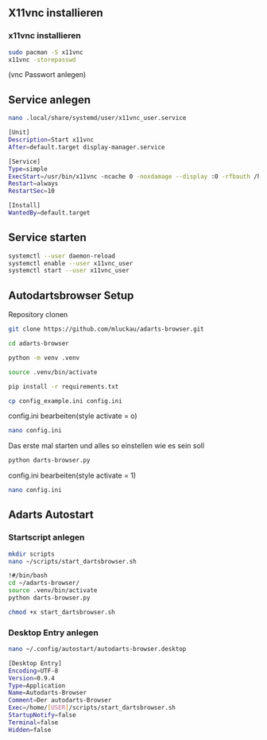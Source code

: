 ## X11vnc installieren

### x11vnc installieren
```bash
sudo pacman -S x11vnc
x11vnc -storepasswd 
```
(vnc Passwort anlegen)

## Service anlegen

``` bash
nano .local/share/systemd/user/x11vnc_user.service
```

``` bash
[Unit]
Description=Start x11vnc
After=default.target display-manager.service

[Service]
Type=simple
ExecStart=/usr/bin/x11vnc -ncache 0 -noxdamage --display :0 -rfbauth /home/{USER}/.vnc/passwd
Restart=always
RestartSec=10

[Install]
WantedBy=default.target
```

## Service starten

``` bash
systemctl --user daemon-reload
systemctl enable --user x11vnc_user
systemctl start --user x11vnc_user
```

## Autodartsbrowser Setup

Repository clonen

``` bash
git clone https://github.com/mluckau/adarts-browser.git
```

``` bash
cd adarts-browser

python -m venv .venv

source .venv/bin/activate

pip install -r requirements.txt

cp config_example.ini config.ini
```

config.ini bearbeiten(style activate = o)

```bash
nano config.ini
```

Das erste mal starten und alles so einstellen wie es sein soll

``` bash
python darts-browser.py 
```

config.ini bearbeiten(style activate = 1)

```bash
nano config.ini
```

## Adarts Autostart

### Startscript anlegen

``` bash
mkdir scripts
nano ~/scripts/start_dartsbrowser.sh
```

``` bash
!#/bin/bash
cd ~/adarts-browser/
source .venv/bin/activate
python darts-browser.py
```

``` bash
chmod +x start_dartsbrowser.sh
```

### Desktop Entry anlegen

``` bash
nano ~/.config/autostart/autodarts-browser.desktop
```

``` bash
[Desktop Entry]
Encoding=UTF-8
Version=0.9.4
Type=Application
Name=Autodarts-Browser
Comment=Der autodarts-Browser
Exec=/home/[USER]/scripts/start_dartsbrowser.sh
StartupNotify=false
Terminal=false
Hidden=false
```

